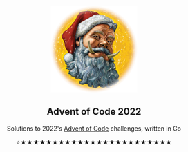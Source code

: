 <!-- PROJECT LOGO -->
<br />
<p align="center">
  <a href="https://github.com/rfrazier716/advent-of-code-2022">
    <img src="images/hogfather.png" alt="Logo" width="200" height="200">
  </a>

  <h2 align="center">Advent of Code 2022</h2>

  <p align="center">
    Solutions to 2022's <a href="https://adventofcode.com">Advent of Code</a> challenges, written in Go
  </p>
  <p align="center">
  ⭐★★★★★★★★★★★★★★★★★★★★★★★★
  </p>
</p>